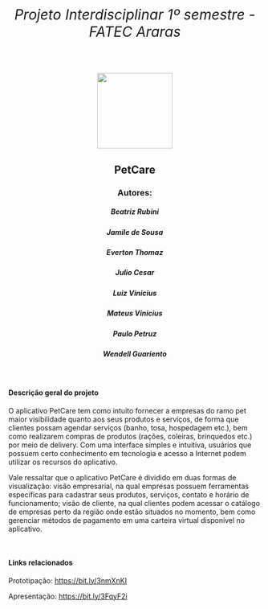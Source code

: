 # <div align="center"><h6 style='text-align: center;'> Projeto Interdisciplinar 1º semestre - FATEC Araras</h6></div>
<div align="center">
<div align="center">
<img src="https://user-images.githubusercontent.com/71787801/142072185-731fd3f7-9429-4701-8805-cc6f03baa7b9.png" with="150" height="150">
</div>

<div align="center">
<h2 style='text-align: center;'> PetCare </h2>
  

<div align="center">
<h3 style='text-align: center;'> Autores: </h3>
  <h5 style='text-align: center;'> Beatriz Rubini</h5>
<h5 style='text-align: center;'> Jamile de Sousa</h5>
<h5 style='text-align: center;'> Everton Thomaz</h5>
<h5 style='text-align: center;'> Julio Cesar</h5>
    <h5 style='text-align: center;'> Luiz Vinicius</h5>
    <h5 style='text-align: center;'> Mateus Vinicius</h5>
    <h5 style='text-align: center;'> Paulo Petruz</h5>
    <h5 style='text-align: center;'> Wendell Guariento</h5>



<div align="left">
<br>

<h4>Descrição geral do projeto</h4>

O aplicativo PetCare tem como intuito fornecer a empresas do ramo pet maior visibilidade quanto aos seus produtos e serviços, de forma que clientes possam agendar serviços (banho, tosa, hospedagem etc.), bem como realizarem compras de produtos (rações, coleiras, brinquedos etc.) por meio de delivery. Com uma interface simples e intuitiva, usuários que possuem certo conhecimento em tecnologia e acesso a Internet podem utilizar os recursos do aplicativo.

Vale ressaltar que o aplicativo PetCare é dividido em duas formas de visualização: visão empresarial, na qual empresas possuem ferramentas específicas para cadastrar seus produtos, serviços, contato e horário de funcionamento; visão de cliente, na qual clientes podem acessar o catálogo de empresas perto da região onde estão situados no momento, bem como gerenciar métodos de pagamento em uma carteira virtual disponível no aplicativo.

<br>

<h4>Links relacionados</h4>

Prototipação: https://bit.ly/3nmXnKI

Apresentação:  https://bit.ly/3FqyF2i



</div>